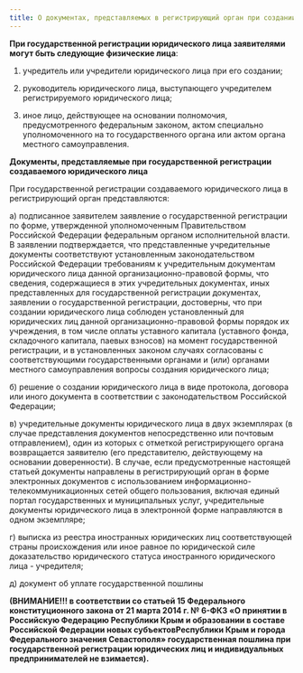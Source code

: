 ```yaml
---
title: О документах, представляемых в регистрирующий орган при создании юридических лиц 
--- 
```

**При государственной регистрации юридического лица заявителями могут быть следующие физические лица**:
1) учредитель или учредители юридического лица при его создании;

2) руководитель юридического лица, выступающего учредителем регистрируемого юридического лица;

3) иное лицо, действующее на основании полномочия, предусмотренного федеральным законом, актом специально уполномоченного на то государственного органа или актом органа местного самоуправления.

 

**Документы, представляемые при государственной регистрации создаваемого юридического лица**

При государственной регистрации создаваемого юридического лица в регистрирующий орган представляются:

а) подписанное заявителем заявление о государственной регистрации по форме, утвержденной уполномоченным Правительством Российской Федерации федеральным органом исполнительной власти. В заявлении подтверждается, что представленные учредительные документы соответствуют установленным законодательством Российской Федерации требованиям к учредительным документам юридического лица данной организационно-правовой формы, что сведения, содержащиеся в этих учредительных документах, иных представленных для государственной регистрации документах, заявлении о государственной регистрации, достоверны, что при создании юридического лица соблюден установленный для юридических лиц данной организационно-правовой формы порядок их учреждения, в том числе оплаты уставного капитала (уставного фонда, складочного капитала, паевых взносов) на момент государственной регистрации, и в установленных законом случаях согласованы с соответствующими государственными органами и (или) органами местного самоуправления вопросы создания юридического лица;

б) решение о создании юридического лица в виде протокола, договора или иного документа в соответствии с законодательством Российской Федерации;

в) учредительные документы юридического лица в двух экземплярах (в случае представления документов непосредственно или почтовым отправлением), один из которых с отметкой регистрирующего органа возвращается заявителю (его представителю, действующему на основании доверенности). В случае, если предусмотренные настоящей статьей документы направлены в регистрирующий орган в форме электронных документов с использованием информационно-телекоммуникационных сетей общего пользования, включая единый портал государственных и муниципальных услуг, учредительные документы юридического лица в электронной форме направляются в одном экземпляре;

г) выписка из реестра иностранных юридических лиц соответствующей страны происхождения или иное равное по юридической силе доказательство юридического статуса иностранного юридического лица - учредителя;

д) документ об уплате государственной пошлины 



**(ВНИМАНИЕ!!! в соответствии со статьей 15 Федерального конституционного закона от 21 марта 2014 г. № 6-ФКЗ &laquo;О принятии в Российскую Федерацию Республики Крым и образовании в составе Российской Федерации новых субъектовРеспублики Крым и города Федерального значения Севастополя&raquo; государственная пошлина при государственной регистрации юридических лиц и индивидуальных предпринимателей не взимается).**

 
